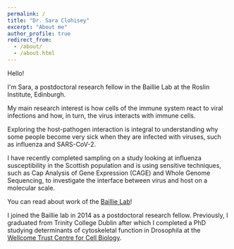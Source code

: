 ```yaml
---
permalink: /
title: "Dr. Sara Clohisey"
excerpt: "About me"
author_profile: true
redirect_from: 
  - /about/
  - /about.html
---
```


Hello! 

I'm Sara, a postdoctoral research fellow in the Baillie Lab at the Roslin Institute, Edinburgh.

My main research interest is how cells of the immune system react to viral infections and how, in turn, the virus interacts with immune cells.  

Exploring the host-pathogen interaction is integral to understanding why some people become very sick when they are infected with viruses, such as influenza and SARS-CoV-2. 


I have recently completed sampling on a study looking at influenza susceptibility in the Scottish population and is using sensitive techniques, such as Cap Analysis of Gene Expression (CAGE) and Whole Genome Sequencing, to investigate the interface between virus and host on a molecular scale.  

You can read about work of the [Baillie Lab](https://baillielab.net/)!  

I joined the Baillie lab in 2014 as a postdoctoral research fellow. Previously, I graduated from Trinity College Dublin after which I completed a PhD studying determinants of cytoskeletal function in Drosophila at the [Wellcome Trust Centre for Cell Biology](https://ohkura.bio.ed.ac.uk/index.html).  

